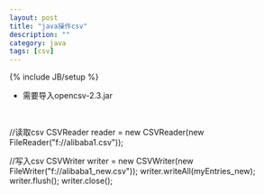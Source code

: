 ```yaml
---
layout: post
title: "java操作csv"
description: ""
category: java
tags: [csv]
---
```

{% include JB/setup %}

- 需要导入opencsv-2.3.jar
<br/>


//读取csv
CSVReader reader = new CSVReader(new FileReader("f://alibaba1.csv"));

//写入csv
CSVWriter writer = new CSVWriter(new FileWriter("f://alibaba1_new.csv"));
writer.writeAll(myEntries_new);
writer.flush();
writer.close();

